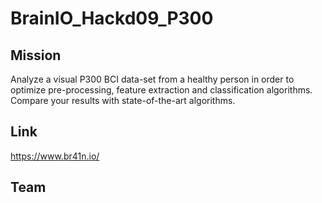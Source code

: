 # BrainIO_Hackd09_P300

## Mission
Analyze a visual P300 BCI data-set from a healthy person in order to optimize pre-processing, feature extraction and classification algorithms. Compare your results with state-of-the-art algorithms.

## Link
https://www.br41n.io/

## Team

